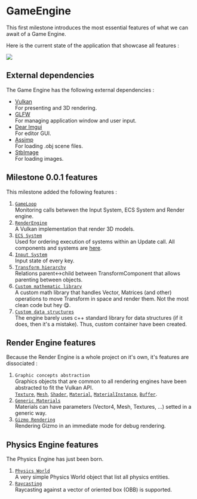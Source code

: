# GameEngine

This first milestone introduces the most essential features of what we can await of a Game Engine.

Here is the current state of the application that showcase all features :

![](https://i.imgur.com/ORX1SBL.gif)

## External dependencies

The Game Engine has the following external dependencies :
* [Vulkan](https://www.khronos.org/vulkan/) <br/>
  For presenting and 3D rendering.
* [GLFW](https://github.com/glfw/glfw) <br/>
  For managing application window and user input.
* [Dear Imgui](https://github.com/ocornut/imgui) <br/>
  For editor GUI.
* [Assimp](https://github.com/assimp/assimp) <br/>
  For loading .obj scene files.
* [StbImage](https://github.com/nothings/stb) <br/>
  For loading images.

## Milestone 0.0.1 features

This milestone added the following features :
1. [`GameLoop`](https://github.com/ldalzotto/GameEngine/tree/master/GameEngine/GameLoop) <br/>
   Monitoring calls betwwen the Input System, ECS System and Render engine.
2. [`RenderEngine`]() <br/>
   A Vulkan implementation that render 3D models.
3. [`ECS System`](https://github.com/ldalzotto/GameEngine/tree/master/GameEngine/ECS) <br/>
   Used for ordering execution of systems within an Update call. All components and systems are [here](https://github.com/ldalzotto/GameEngine/tree/master/GameEngine/ECS_Impl).
4. [`Input System`](https://github.com/ldalzotto/GameEngine/tree/master/GameEngine/Input) <br/>
   Input state of every key.
5. [`Transform hierarchy`](https://github.com/ldalzotto/GameEngine/blob/master/GameEngine/ECS_Impl/Components/Transform/TransformComponent.h) <br/>
   Relations parent<->child between TransformComponent that allows parenting between objects.
6. [`Custom mathematic library`](https://github.com/ldalzotto/GameEngine/tree/master/GameEngine/Common/Math) <br/>
   A custom math library that handles Vector, Matrices (and other) operations to move Transform in space and render them. Not the most clean code but hey 😋.
7. [`Custom data structures`](https://github.com/ldalzotto/GameEngine/tree/master/GameEngine/Common/DataStructures) <br/>
   The engine barely uses c++ standard library for data structures (if it does, then it's a mistake). Thus, custom container have been created.
   
## Render Engine features 

Because the Render Engine is a whole project on it's own, it's features are dissociated :
1. `Graphic concepts abstraction` <br/>
   Graphics objects that are common to all rendering engines have been abstracted to fit the Vulkan API. <br/>
   [`Texture`](https://github.com/ldalzotto/GameEngine/blob/master/GameEngine/Render/Texture/Texture.h), 
   [`Mesh`](https://github.com/ldalzotto/GameEngine/blob/master/GameEngine/Render/Mesh/Mesh.h), 
   [`Shader`](https://github.com/ldalzotto/GameEngine/blob/master/GameEngine/Render/Shader/Shader.h),
   [`Material`](https://github.com/ldalzotto/GameEngine/blob/master/GameEngine/Render/Materials/Material.h),
   [`MaterialInstance`](https://github.com/ldalzotto/GameEngine/blob/master/GameEngine/Render/Materials/MaterialInstance.h), 
   [`Buffer`](https://github.com/ldalzotto/GameEngine/blob/master/GameEngine/Render/VulkanObjects/Memory/VulkanBuffer.h). 
2. [`Generic Materials`](https://github.com/ldalzotto/GameEngine/blob/master/GameEngine/Render/Materials/MaterialInstance.h) <br/>
   Materials can have parameters (Vector4, Mesh, Textures, ...) setted in a generic way.
3. [`Gizmo Rendering`](https://github.com/ldalzotto/GameEngine/blob/master/GameEngine/Render/Gizmo/Gizmo.h) <br/>
   Rendering Gizmo in an immediate mode for debug rendering.
   
## Physics Engine features

The Physics Engine has just been born.
1. [`Physics World`](https://github.com/ldalzotto/GameEngine/blob/master/GameEngine/Physics/World/World.h) <br/>
   A very simple Physics World object that list all physics entities.
1. [`Raycasting`](https://github.com/ldalzotto/GameEngine/blob/master/GameEngine/Physics/World/RayCast.h) <br/>
   Raycasting against a vector of oriented box (OBB) is supported.
